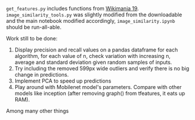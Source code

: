`get_features.py` includes functions from [Wikimania 19](https://github.com/mirrys/Wikimania_19_Tutorial/). `image_similarity_tools.py` was slightly modified from the downloadable and the main notebook modified accordingly, `image_similarity.ipynb` should be run-all-able.

Work still to be done:
1. Display precision and recall values on a pandas dataframe for each algorithm, for each value of n, check variation with increasing n, average and standard deviation given random samples of inputs.
2. Try including the removed 599px wide outliers and verify there is no big change in predictions.
3. Implement PCA to speed up predictions
4. Play around with Mobilenet model's parameters. Compare with other models like inception (after removing graph() from tfeatures, it eats up RAM).

Among many other things
